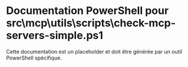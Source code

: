 # Documentation PowerShell pour src\mcp\utils\scripts\check-mcp-servers-simple.ps1

Cette documentation est un placeholder et doit être générée par un outil PowerShell spécifique.
